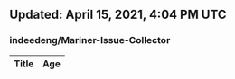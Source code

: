 ## Updated: April 15, 2021, 4:04 PM UTC


### indeedeng/Mariner-Issue-Collector
|**Title**|**Age**|
|:----|:----|